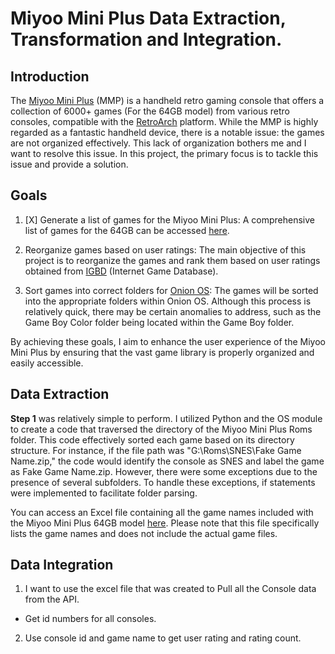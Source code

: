 # Miyoo Mini Plus Data Extraction, Transformation and Integration.
## Introduction
The [Miyoo Mini Plus](https://www.keepretro.com/products/miyoo-mini-plus) (MMP) is a handheld retro gaming console that offers a collection of 6000+ games (For the 64GB model) from various retro consoles, compatible with the [RetroArch](https://www.retroarch.com/) platform. While the MMP is highly regarded as a fantastic handheld device, there is a notable issue: the games are not organized effectively. This lack of organization bothers me and I want to resolve this issue. In this project, the primary focus is to tackle this issue and provide a solution.

## Goals

1) [X] Generate a list of games for the Miyoo Mini Plus:
A comprehensive list of games for the 64GB can be accessed [here](https://view.officeapps.live.com/op/view.aspx?src=https%3A%2F%2Fraw.githubusercontent.com%2FPaul-M-K%2FmmpDataExtraction%2Fmaster%2Fparsed_data.xlsx&wdOrigin=BROWSELINK).

2) Reorganize games based on user ratings:
The main objective of this project is to reorganize the games and rank them based on user ratings obtained from [IGBD](https://www.igdb.com/) (Internet Game Database).

3) Sort games into correct folders for [Onion OS](https://github.com/OnionUI/Onion):
The games will be sorted into the appropriate folders within Onion OS. Although this process is relatively quick, there may be certain anomalies to address, such as the Game Boy Color folder being located within the Game Boy folder.

By achieving these goals, I aim to enhance the user experience of the Miyoo Mini Plus by ensuring that the vast game library is properly organized and easily accessible.

## Data Extraction
**Step 1** was relatively simple to perform. I utilized Python and the OS module to create a code that traversed the directory of the Miyoo Mini Plus Roms folder. This code effectively sorted each game based on its directory structure. For instance, if the file path was "G:\Roms\SNES\Fake Game Name.zip," the code would identify the console as SNES and label the game as Fake Game Name.zip. However, there were some exceptions due to the presence of several subfolders. To handle these exceptions, if statements were implemented to facilitate folder parsing.

You can access an Excel file containing all the game names included with the Miyoo Mini Plus 64GB model [here](https://view.officeapps.live.com/op/view.aspx?src=https%3A%2F%2Fraw.githubusercontent.com%2FPaul-M-K%2FmmpDataExtraction%2Fmaster%2Fparsed_data.xlsx&wdOrigin=BROWSELINK). Please note that this file specifically lists the game names and does not include the actual game files.

## Data Integration
1) I want to use the excel file that was created to Pull all the Console data from the API. 
- Get id numbers for all consoles.
2) Use console id and game name to get user rating and rating count. 
